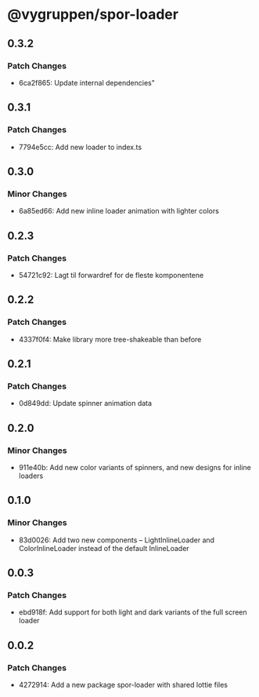 # @vygruppen/spor-loader

## 0.3.2

### Patch Changes

- 6ca2f865: Update internal dependencies"

## 0.3.1

### Patch Changes

- 7794e5cc: Add new loader to index.ts

## 0.3.0

### Minor Changes

- 6a85ed66: Add new inline loader animation with lighter colors

## 0.2.3

### Patch Changes

- 54721c92: Lagt til forwardref for de fleste komponentene

## 0.2.2

### Patch Changes

- 4337f0f4: Make library more tree-shakeable than before

## 0.2.1

### Patch Changes

- 0d849dd: Update spinner animation data

## 0.2.0

### Minor Changes

- 911e40b: Add new color variants of spinners, and new designs for inline loaders

## 0.1.0

### Minor Changes

- 83d0026: Add two new components – LightInlineLoader and ColorInlineLoader instead of the default InlineLoader

## 0.0.3

### Patch Changes

- ebd918f: Add support for both light and dark variants of the full screen loader

## 0.0.2

### Patch Changes

- 4272914: Add a new package spor-loader with shared lottie files
